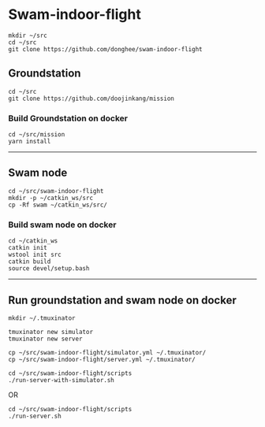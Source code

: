 # Swam-indoor-flight

```
mkdir ~/src
cd ~/src
git clone https://github.com/donghee/swam-indoor-flight 
```

## Groundstation

```
cd ~/src
git clone https://github.com/doojinkang/mission 
```

### Build Groundstation on docker

```
cd ~/src/mission
yarn install
```

----

## Swam node

```
cd ~/src/swam-indoor-flight 
mkdir -p ~/catkin_ws/src
cp -Rf swam ~/catkin_ws/src/
```

### Build swam node on docker

```
cd ~/catkin_ws
catkin init
wstool init src
catkin build
source devel/setup.bash
```

----

## Run groundstation and swam node on docker

```
mkdir ~/.tmuxinator

tmuxinator new simulator
tmuxinator new server

cp ~/src/swam-indoor-flight/simulator.yml ~/.tmuxinator/
cp ~/src/swam-indoor-flight/server.yml ~/.tmuxinator/
```

```
cd ~/src/swam-indoor-flight/scripts
./run-server-with-simulator.sh
```

OR

```
cd ~/src/swam-indoor-flight/scripts
./run-server.sh
```
